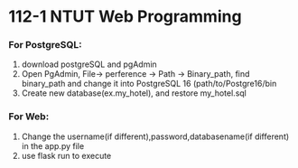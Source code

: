 # 112-1 NTUT Web Programming

### For PostgreSQL:
1. download postgreSQL and pgAdmin
2. Open PgAdmin, File-> perference -> Path -> Binary_path, find binary_path and change it into PostgreSQL 16 (path/to/Postgre16/bin
3. Create new database(ex.my_hotel), and restore my_hotel.sql

### For Web:
1. Change the username(if different),password,databasename(if different) in the app.py file
2. use flask run to execute
